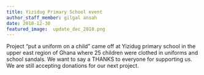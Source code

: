 ```yaml
---
title: Yizidug Primary School event
author_staff_member: gilgal ansah
date: 2018-12-30
featured_image:  update_dec_2018.png
---
```

Project “put a uniform on a child” came off at Yizidug primary school in the upper east region of Ghana where 25 children were clothed in uniforms and school sandals.
We want  to say a THANKS to everyone for supporting us. We are still accepting donations for our next project.
